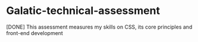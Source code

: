 # Galatic-technical-assessment
[DONE] This assessment measures my skills on CSS, its core principles and front-end development
